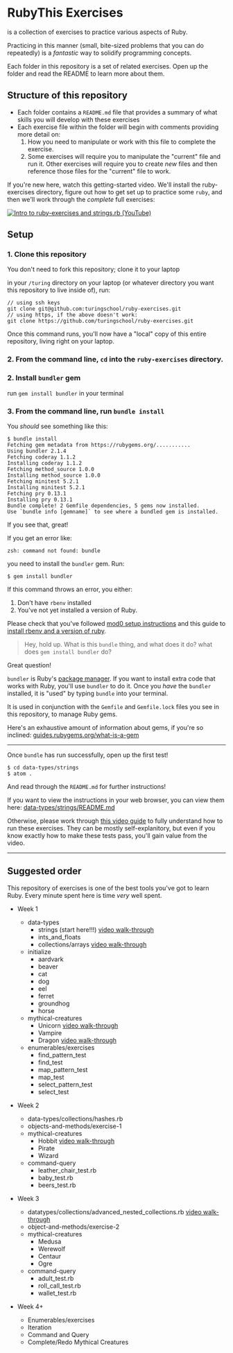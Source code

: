 # RubyThis Exercises

 is a collection of exercises to practice various aspects of Ruby.

Practicing in this manner (small, bite-sized problems that you can do repeatedly) is a _fantastic_ way to solidify programming concepts.

Each folder in this repository is a set of related exercises. Open up the folder and read the README to learn more about them.

## Structure of this repository
- Each folder contains a `README.md` file that provides a summary of what skills you will develop with these exercises
- Each exercise file within the folder will begin with comments providing more detail on:
  1. How you need to manipulate or work with this file to complete the exercise.
  2. Some exercises will require you to manipulate the "current" file and run it. Other exercises will require you to create _new_ files and then reference those files for the "current" file to work.

If you're new here, watch this getting-started video. We'll install the ruby-exercises directory, figure out how to get set up to practice some `ruby`, and then we'll work through the _complete_ full exercises:

[![Intro to ruby-exercises and strings.rb (YouTube)](/images/embedded-video-screenshot-getting-started.jpg)](https://youtu.be/aeAkLxr5diE)

## Setup

### 1. Clone this repository

You don't need to fork this repository; clone it to your laptop

in your `/turing` directory on your laptop (or whatever directory you want this repository to live inside of), run:

```
// using ssh keys
git clone git@github.com:turingschool/ruby-exercises.git
// using https, if the above doesn't work:
git clone https://github.com/turingschool/ruby-exercises.git
```  

Once this command runs, you'll now have a "local" copy of this entire repository, living right on your laptop.

### 2. From the command line, `cd` into the `ruby-exercises` directory.

### 2. Install `bundler` gem

run `gem install bundler` in your terminal

### 3. From the command line, run `bundle install`

You _should_ see something like this:

```
$ bundle install
Fetching gem metadata from https://rubygems.org/...........
Using bundler 2.1.4
Fetching coderay 1.1.2
Installing coderay 1.1.2
Fetching method_source 1.0.0
Installing method_source 1.0.0
Fetching minitest 5.2.1
Installing minitest 5.2.1
Fetching pry 0.13.1
Installing pry 0.13.1
Bundle complete! 2 Gemfile dependencies, 5 gems now installed.
Use `bundle info [gemname]` to see where a bundled gem is installed.
```
If you see that, great!

If you get an error like:

```
zsh: command not found: bundle
```

you need to install the `bundler` gem. Run:

```
$ gem install bundler
```

If this command throws an error, you either:
  1. Don't have `rbenv` installed
  2. You've not yet installed a version of Ruby.

Please check that you've followed [mod0 setup instructions](http://mod0.turing.io/setup-instructions) and this guide to [install rbenv and a version of ruby](https://github.com/turingschool-examples/backend_module_0_capstone#environment).

> Hey, hold up. What is this `bundle` thing, and what does it do? what does `gem install bundler` do?

Great question!

`bundler` is Ruby's [package manager](https://bundler.io/). If you want to install extra code that works with Ruby, you'll use `bundler` to do it. Once you _have_ the `bundler` installed, it is "used" by typing `bundle` into your terminal.

It is used in conjunction with the `Gemfile` and `Gemfile.lock` files you see in this repository, to manage Ruby gems.

Here's an exhaustive amount of information about gems, if you're so inclined: [guides.rubygems.org/what-is-a-gem](https://guides.rubygems.org/what-is-a-gem/)

-------------------

Once `bundle` has run successfully, open up the first test!

```
$ cd data-types/strings
$ atom .
```

And read through the `README.md` for further instructions!

If you want to view the instructions in your web browser, you can view them here: [data-types/strings/README.md](https://github.com/turingschool/ruby-exercises/tree/main/data-types/strings)

Otherwise, please work through [this video guide](https://youtu.be/aeAkLxr5diE) to fully understand how to run these exercises. They can be mostly self-explanitory, but even if you know exactly how to make these tests pass, you'll gain value from the video.

----------------------------------

## Suggested order

This repository of exercises is one of the best tools you've got to learn Ruby. Every minute spent here is time _very_ well spent.

* Week 1
  * data-types
    * strings (start here!!!) [video walk-through](https://youtu.be/aeAkLxr5diE)
    * ints_and_floats
    * collections/arrays [video walk-through](https://youtu.be/RUnd1Uu0AyE)
  * initialize
    * aardvark
    * beaver
    * cat
    * dog
    * eel
    * ferret
    * groundhog
    * horse
  * mythical-creatures
    * Unicorn [video walk-through](https://youtu.be/mocwGsu41yw)
    * Vampire
    * Dragon [video walk-through](https://youtu.be/NIPerY-xuCk)
  * enumerables/exercises
    * find_pattern_test
    * find_test
    * map_pattern_test
    * map_test
    * select_pattern_test
    * select_test

* Week 2
  * data-types/collections/hashes.rb
  * objects-and-methods/exercise-1
  * mythical-creatures
    * Hobbit [video walk-through](https://youtu.be/uYGS-DCNR-0)
    * Pirate
    * Wizard
  * command-query
    * leather_chair_test.rb
    * baby_test.rb
    * beers_test.rb

* Week 3
  * datatypes/collections/advanced_nested_collections.rb [video walk-through](https://youtu.be/9AaElA4elDU)
  * object-and-methods/exercise-2
  * mythical-creatures
    * Medusa
    * Werewolf
    * Centaur
    * Ogre
  * command-query
    * adult_test.rb
    * roll_call_test.rb
    * wallet_test.rb

* Week 4+
	* Enumerables/exercises
	* Iteration
	* Command and Query
	* Complete/Redo Mythical Creatures
